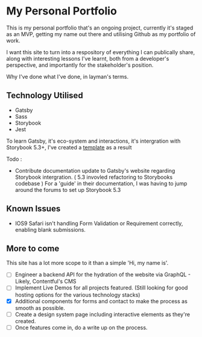 
# My Personal Portfolio

This is my personal portfolio that's an ongoing project, currently it's staged
as an MVP, getting my name out there and utilising Github as my portfolio of work.

I want this site to turn into a respository of everything I can publically share,
along with interesting lessons I've learnt, both from a developer's perspective,
and importantly for the stakeholder's position. 

Why I've done what I've done,
in layman's terms.

## Technology Utilised

* Gatsby
* Sass
* Storybook
* Jest

To learn Gatsby, it's eco-system and interactions, it's intergration with Storybook 5.3+, I've created a [template](https://github.com/lexedwards/gatsby-jest-storybooks-template) as a result

Todo :

* Contribute documentation update to Gatsby's website regarding Storybook intergration. ( 5.3 invovled refactoring to Storybooks codebase )
For a 'guide' in their documentation, I was having to jump around the forums to set up Storybook 5.3

## Known Issues

* IOS9 Safari isn't handling Form Validation or Requirement correctly, enabling blank submissions.

## More to come

This site has a lot more scope to it than a simple 'Hi, my name is'.

* [ ] Engineer a backend API for the hydration of the website via GraphQL - Likely, Contentful's CMS
* [ ] Implement Live Demos for all projects featured. (Still looking for good hosting options for the various technology stacks)
* [x] Additional components for forms and contact to make the process as smooth as possible.
* [ ] Create a design system page including interactive elements as they're created.
* [ ] Once features come in, do a write up on the process.
